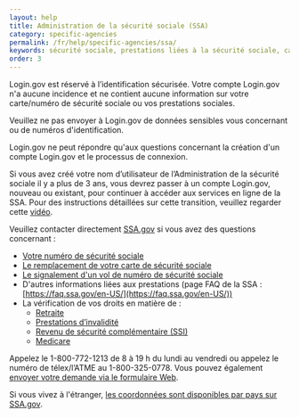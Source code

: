 ```yaml
---
layout: help
title: Administration de la sécurité sociale (SSA)
category: specific-agencies
permalink: /fr/help/specific-agencies/ssa/
keywords: sécurité sociale, prestations liées à la sécurité sociale, carte de sécurité sociale de remplacement, carte de sécurité sociale, SSA, remplacement de carte de sécurité sociale, relevé de sécurité sociale, remplacer une carte de sécurité sociale, nouvelle carte de sécurité sociale, nouvelle carte, carte de remplacement, relevé de sécurité sociale, compte de sécurité sociale, administration de la sécurité sociale, ssa.gov, j’ai besoin d’une nouvelle carte de sécurité sociale
order: 3
---
```

Login.gov est réservé à l’identification sécurisée. Votre compte Login.gov n'a aucune incidence et ne contient aucune information sur votre carte/numéro de sécurité sociale ou vos prestations sociales.

Veuillez ne pas envoyer à Login.gov de données sensibles vous concernant ou de numéros d'identification.

Login.gov ne peut répondre qu'aux questions concernant la création d'un compte Login.gov et le processus de connexion.

Si vous avez créé votre nom d’utilisateur de l’Administration de la sécurité sociale il y a plus de 3 ans, vous devrez passer à un compte Login.gov, nouveau ou existant, pour continuer à accéder aux services en ligne de la SSA.
Pour des instructions détaillées sur cette transition, veuillez regarder cette [vidéo](https://www.youtube.com/watch?v=AMADyonYNTE).

Veuillez contacter directement [SSA.gov](https://www.ssa.gov/) si vous avez des questions concernant :

* [Votre numéro de sécurité sociale](https://www.ssa.gov/employer/ssnv.htm)
* [Le remplacement de votre carte de sécurité sociale](https://www.ssa.gov/number-card/replace-card)
* [Le signalement d'un vol de numéro de sécurité sociale](https://www.ssa.gov/number-card/report-stolen-number)
* D'autres informations liées aux prestations (page FAQ de la SSA : [https://faq.ssa.gov/en-US/](https://faq.ssa.gov/en-US/))
* La vérification de vos droits en matière de :
  * [Retraite](https://www.ssa.gov/retirement)
  * [Prestations d’invalidité](https://www.ssa.gov/benefits/disability/)
  * [Revenu de sécurité complémentaire (SSI)](https://www.ssa.gov/ssi)
  * [Medicare](https://www.ssa.gov/medicare)

Appelez le 1-800-772-1213 de 8 à 19 h du lundi au vendredi ou appelez le numéro de télex/l’ATME au 1-800-325-0778. Vous pouvez également [envoyer votre demande via le formulaire Web](https://secure.ssa.gov/emailus/).

Si vous vivez à l'étranger, [les coordonnées sont disponibles par pays sur SSA.gov](https://www.ssa.gov/foreign/).
